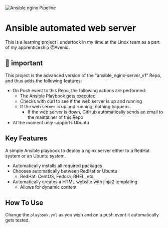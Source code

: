 ![Ansible nginx Pipeline](https://github.com/marcstae/ansible_nginx-server_v2/actions/workflows/blank.yml/badge.svg)

# Ansible automated web server

This is a learning project I undertook in my time at the Linux team as a part of my apprenticeship @Aveniq.

## :paperclip: important

This project is the advanced version of the "ansible_nginx-server_v1" Repo, and thus adds the following features:

* On Push event to this Repo, the following actions are performed:
  * The Ansible Playbook gets executed
  * Checks with curl to see if the web server is up and running
  * If the web server is up and running, nothing happens
    * If the web server is down, GitHub automatically sends an email to the maintainer of this Repo
* At the moment only supports Ubuntu

## Key Features

A simple Ansible playbook to deploy a nginx server either to a RedHat system or an Ubuntu system.

* Automatically installs all required packages
* Chooses automatically between RedHat or Ubuntu
  * RedHat: CentOS, Fedora, RHEL, etc.
* Automatically creates a HTML website with jinja2 templating
  * Allows for dynamic content

## How To Use

Change the ``playbook.yml`` as you wish and on a push event it automatically gets tested.
